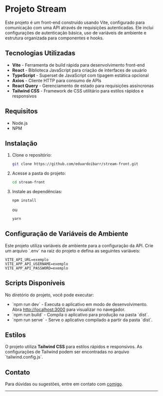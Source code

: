 # Projeto Stream

Este projeto é um front-end construído usando Vite, configurado para comunicação com uma API através de requisições autenticadas. Ele inclui configurações de autenticação básica, uso de variáveis de ambiente e estrutura organizada para componentes e hooks.

## Tecnologias Utilizadas

- **Vite** - Ferramenta de build rápida para desenvolvimento front-end
- **React** - Biblioteca JavaScript para criação de interfaces de usuário
- **TypeScript** - Superset de JavaScript com tipagem estática opcional
- **Axios** - Cliente HTTP para consumo de APIs
- **React Query** - Gerenciamento de estado para requisições assíncronas
- **Tailwind CSS** - Framework de CSS utilitário para estilos rápidos e responsivos

## Requisitos

- Node.js
- NPM

## Instalação

1. Clone o repositório:

   ```bash
   git clone https://github.com/eduardoibarr/stream-front.git
   ```

2. Acesse a pasta do projeto:

   ```bash
   cd stream-front
   ```

3. Instale as dependências:
   ```bash
   npm install
   ```
   ou
   ```bash
   yarn
   ```

## Configuração de Variáveis de Ambiente

Este projeto utiliza variáveis de ambiente para a configuração da API. Crie um arquivo \`.env\` na raiz do projeto e defina as seguintes variáveis:

```plaintext
VITE_API_URL=exemplo
VITE_APP_API_USERNAME=exemplo
VITE_APP_API_PASSWORD=exemplo
```

## Scripts Disponíveis

No diretório do projeto, você pode executar:

- \`npm run dev\` - Executa o aplicativo em modo de desenvolvimento.\
  Abra [http://localhost:3000](http://localhost:3000) para visualizar no navegador.
- \`npm run build\` - Compila o aplicativo para produção na pasta \`dist\`.
- \`npm run serve\` - Serve o aplicativo compilado a partir da pasta \`dist\`.

## Estilos

O projeto utiliza **Tailwind CSS** para estilos rápidos e responsivos. As configurações de Tailwind podem ser encontradas no arquivo \`tailwind.config.js\`.

## Contato

Para dúvidas ou sugestões, entre em contato com [comigo](mailto:eduardoibarr56@gmail.com).

---
